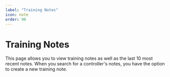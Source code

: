 ```yaml
---
label: "Training Notes"
icon: note
order: 90
---
```


# Training Notes

This page allows you to view training notes as well as the last 10 most recent notes. When you search for a controller's notes, you have the option to create a new training note. 